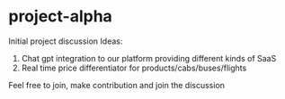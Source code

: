 # project-alpha
Initial project discussion
Ideas:
1. Chat gpt integration to our platform providing different kinds of SaaS
2. Real time price differentiator for products/cabs/buses/flights


Feel free to join, make contribution and join the discussion 
